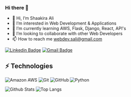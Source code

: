 ### Hi there 👋

- 👋 Hi, I’m Shaakira Ali
- 👀 I’m interested in Web Development & Applications
- 🌱 I’m currently learning AWS, Flask, Django, React, API's
- 💞️ I’m looking to collaborate with other Web Developers
- 📫 How to reach me webdev.sali@gmail.com

<!---
This is a ✨ special ✨ repository because its `README.md` (this file) appears on your GitHub profile.
You can click the Preview link to take a look at your changes.
--->


[![Linkedin Badge](https://img.shields.io/badge/-Shaakira%20Ali-blue?style=flat-square&logo=Linkedin&logoColor=white&link=https://www.linkedin.com/in/shaakira-ali-codes/)](https://www.linkedin.com/in/shaakira-ali-codes/)
[![Gmail Badge](https://img.shields.io/badge/-webdev.sali@gmail.com-c14438?style=flat-square&logo=Gmail&logoColor=white&link=mailto:webdev.sali@gmail.com)](mailto:webdev.sali@gmail.com)

## ⚡ Technologies

![Amazon AWS](https://img.shields.io/badge/Amazon%20AWS-232F3E?style=flat-square&logo=amazon-aws)
![Git](https://img.shields.io/badge/-Git-black?style=flat-square&logo=git)
![GitHub](https://img.shields.io/badge/-GitHub-181717?style=flat-square&logo=github)
![Python](https://img.shields.io/badge/-Python-black?style=flat-square&logo=Python)


![Github Stats](https://github-readme-stats.vercel.app/api?username=ShaakiraAli513&count_private=true&show_icons=true&include_all_commits=true)
![Top Langs](https://github-readme-stats.vercel.app/api/top-langs/?username=ShaakiraAli513&hide=TeX&layout=compact)



